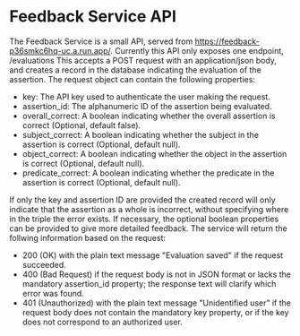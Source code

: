 # Feedback Service API
The Feedback Service is a small API, served from https://feedback-p36smkc6hq-uc.a.run.app/.
Currently this API only exposes one endpoint, /evaluations
This accepts a POST request with an application/json body, and creates a record in the database indicating the evaluation of the assertion. 
The request object can contain the following properties:
* key: The API key used to authenticate the user making the request.
* assertion_id: The alphanumeric ID of the assertion being evaluated.
* overall_correct: A boolean indicating whether the overall assertion is correct (Optional, default false).
* subject_correct: A boolean indicating whether the subject in the assertion is correct (Optional, default null).
* object_correct: A boolean indicating whether the object in the assertion is correct (Optional, default null).
* predicate_correct: A boolean indicating whether the predicate in the assertion is correct (Optional, default null).

If only the key and assertion ID are provided the created record will only indicate that the assertion as a whole is incorrect, without specifying where in the triple the error exists. If necessary, the optional boolean properties can be provided to give more detailed feedback.
The service will return the follwing information based on the request:
* 200 (OK) with the plain text message "Evaluation saved" if the request succeeded.
* 400 (Bad Request) if the request body is not in JSON format or lacks the mandatory assertion_id property; the response text will clarify which error was found.
* 401 (Unauthorized) with the plain text message "Unidentified user" if the request body does not contain the mandatory key property, or if the key does not correspond to an authorized user.